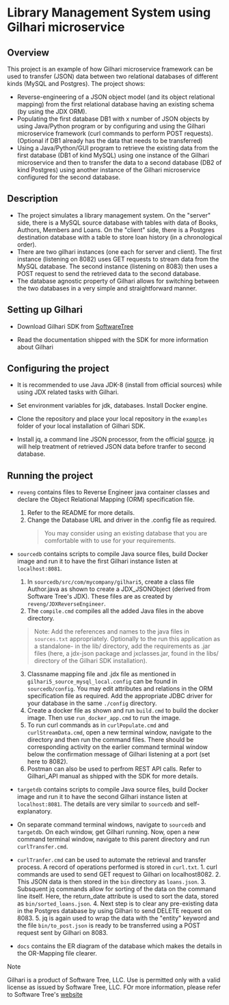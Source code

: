 # Library Management System using Gilhari microservice
## Overview ##
This project is an example of how Gilhari microservice framework can be used to transfer (JSON) data between two relational databases of different kinds (MySQL and Postgres).
The project shows:
* Reverse-engineering of a JSON object model (and its object relational mapping) from the first relational database having an existing schema (by using the JDX ORM).
* Populating the first database DB1 with x number of JSON objects by using Java/Python program or by configuring and using the Gilhari microservice framework (curl commands to perform POST requests). (Optional if DB1 already has the data that needs to be transferred)
* Using a Java/Python/GUI program to retrieve the existing data from the first database (DB1 of kind MySQL) using one instance of the Gilhari microservice and then to transfer the data to a second database (DB2 of kind Postgres) using another instance of the Gilhari microservice configured for the second database.

## Description ##

* The project simulates a library management system. On the "server" side, there is a MySQL source database with tables with data of Books, Authors, Members and Loans. On the "client" side, there is a Postgres destination database with a table to store loan history (in a chronological order). 
* There are two gilhari instances (one each for server and client). The first instance (listening on 8082) uses GET requests to stream data from the MySQL database. The second instance (listening on 8083) then uses a POST request to send the retrieved data to the second database.
* The database agnostic property of Gilhari allows for switching between the two databases in a very simple and straightforward manner.

## Setting up Gilhari ##

* Download Gilhari SDK from [SoftwareTree](https://www.softwaretree.com/v1/products/gilhari/gilhari_introduction.php)

* Read the documentation shipped with the SDK for more information about Gilhari

## Configuring the project ##

* It is recommended to use Java JDK-8 (install from official sources) while using JDX related tasks with Gilhari.

* Set environment variables for jdk, databases. Install Docker engine. 

* Clone the repository and place your local repository in the ```examples``` folder of your local installation of Gilhari SDK.

* Install jq, a command line JSON processor, from the official [source](https://jqlang.github.io/jq/). jq will help treatment of retrieved JSON data before tranfer to second database.

## Running the project
* ```reveng``` contains files to Reverse Engineer java container classes and declare the Object Relational Mapping (ORM) specification file.
    1. Refer to the README for more details.
    2. Change the Database URL and driver in the .config file as required.
        > You may consider using an existing database that you are comfortable with to use for your requirements. 

* ```sourcedb``` contains scripts to compile Java source files, build Docker image and run it to have the first Gilhari instance listen at ```localhost:8081```.
    1. In ```sourcedb/src/com/mycompany/gilhari5```, create a class file Author.java as shown to create a JDX_JSONObject (derived from Software Tree's JDX). These files are as created by ```reveng/JDXReverseEngineer```. 
    2. The ```compile.cmd``` compiles all the added Java files in the above directory.
    >Note: Add the references and names to the java files in ```sources.txt``` appropriately.
    >Optionally to the run this application as a standalone- in the lib/ directory, add the requirements as .jar files (here, a jdx-json package and jxclasses.jar, found in the libs/ directory of the Gilhari SDK installation).  
    3. Classname mapping file and .jdx file as mentioned in ```gilhari5_source_mysql_local.config``` can be found in ```sourcedb/config```. You may edit attributes and relations in the ORM specification file as required. Add the appropriate JDBC driver for your database in the same ```./config``` directory.
    4. Create a docker file as shown and run ```build.cmd``` to build the docker image. Then use ```run_docker_app.cmd``` to run the image.
    5. To run curl commands as in ```curlPopulate.cmd``` and ```curlStreamData.cmd```, open a new terminal window, navigate to the directory and then run the command files. There should be corresponding activity on the earlier command terminal window below the confirmation message of Gilhari listening at a port (set here to 8082).
    6. Postman can also be used to perfrom REST API calls. Refer to Gilhari_API manual as shipped with the SDK for more details. 

* ```targetdb``` contains scripts to compile Java source files, build Docker image and run it to have the second Gilhari instance listen at ```localhost:8081```. The details are very similar to ```sourcedb``` and self-explanatory.

  
* On separate command terminal windows, navigate to ```sourcedb``` and ```targetdb```. On each window, get Gilhari running. Now, open a new command terminal window, navigate to this parent directory and run ```curlTransfer.cmd```.

* ```curlTranfer.cmd``` can be used to automate the retrieval and transfer process. A record of operations performed is stored in ```curl.txt```.
      1. curl commands are used to send GET request to Gilhari on localhost8082.
      2. This JSON data is then stored in the ```bin``` directory as ```loans.json```.
      3. Subsquent jq commands allow for sorting of the data on the command line itself. Here, the return_date attribute is used to sort the data, stored as ```bin/sorted_loans.json```.
      4. Next step is to clear any pre-existing data in the Postgres database by using Gilhari to send DELETE request on 8083.
      5. jq is again used to wrap the data with the "entity" keyword and the file ```bin/to_post.json``` is ready to be transferred using a POST request sent by Gilhari on 8083.


* ```docs``` contains the ER diagram of the database which makes the details in the OR-Mapping file clearer. 

>[!NOTE]
>Gilhari is a product of Software Tree, LLC. Use is permitted only with a valid license as issued by Software Tree, LLC. FOr more information, please refer to Software Tree's [website](https://www.softwaretree.com)
